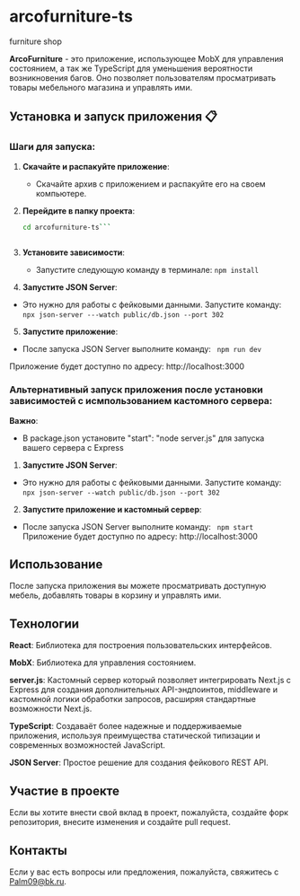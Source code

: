 # arcofurniture-ts
furniture shop

**ArcoFurniture** - это приложение, использующее MobX для управления состоянием, а так же TypeScript для уменьшения вероятности возникновения багов. Оно позволяет пользователям просматривать товары мебельного магазина и управлять ими.

## Установка и запуск приложения 📋

### Шаги для запуска:

1. **Скачайте и распакуйте приложение**:
   - Скачайте архив с приложением и распакуйте его на своем компьютере.

2. **Перейдите в папку проекта**:
   ```bash
   cd arcofurniture-ts```
  
3. **Установите зависимости**:  
   - Запустите следующую команду в терминале:
    ```npm install```


4. **Запустите JSON Server**:  
  - Это нужно для работы с фейковыми данными. Запустите команду:
```npx json-server ---watch public/db.json --port 302```


5. **Запустите приложение**:
  - После запуска JSON Server выполните команду: 
 ``` npm run dev```

 Приложение будет доступно по адресу: http://localhost:3000
### Альтернативный запуск приложения после установки зависимостей с исмпользованием кастомного сервера:

**Важно**: 
- В package.json установите "start": "node server.js" для запуска вашего сервера с Express

1. **Запустите JSON Server**:  
  - Это нужно для работы с фейковыми данными. Запустите команду:
```npx json-server --watch public/db.json --port 302```


2. **Запустите приложение и кастомный сервер**:
  - После запуска JSON Server выполните команду: 
 ``` npm start```
 Приложение будет доступно по адресу: http://localhost:3000
 ## Использование
 После запуска приложения вы можете просматривать доступную мебель, добавлять товары в корзину и управлять ими.
 ## Технологии
 **React**: Библиотека для построения пользовательских интерфейсов.

 **MobX**: Библиотека для управления состоянием.

 **server.js**: Кастомный сервер который позволяет интегрировать Next.js с Express для создания дополнительных API-эндпоинтов, middleware и кастомной логики обработки запросов, расширяя стандартные возможности Next.js.

 **TypeScript**: Cоздаваёт более надежные и поддерживаемые приложения, используя преимущества статической типизации и современных возможностей JavaScript.

 **JSON Server**: Простое решение для создания фейкового REST API. 
 
 ## Участие в проекте
 Если вы хотите внести свой вклад в проект, пожалуйста, создайте форк репозитория, внесите изменения и создайте pull request.
 ## Контакты
 Если у вас есть вопросы или предложения, пожалуйста, свяжитесь с Palm09@bk.ru.
